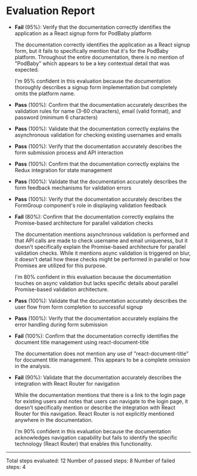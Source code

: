 # Evaluation Report

- **Fail** (95%): Verify that the documentation correctly identifies the application as a React signup form for PodBaby platform

    The documentation correctly identifies the application as a React signup form, but it fails to specifically mention that it's for the PodBaby platform. Throughout the entire documentation, there is no mention of "PodBaby" which appears to be a key contextual detail that was expected.

    I'm 95% confident in this evaluation because the documentation thoroughly describes a signup form implementation but completely omits the platform name.

- **Pass** (100%): Confirm that the documentation accurately describes the validation rules for name (3-60 characters), email (valid format), and password (minimum 6 characters)

- **Pass** (100%): Validate that the documentation correctly explains the asynchronous validation for checking existing usernames and emails

- **Pass** (100%): Verify that the documentation accurately describes the form submission process and API interaction

- **Pass** (100%): Confirm that the documentation correctly explains the Redux integration for state management

- **Pass** (100%): Validate that the documentation accurately describes the form feedback mechanisms for validation errors

- **Pass** (100%): Verify that the documentation accurately describes the FormGroup component's role in displaying validation feedback

- **Fail** (80%): Confirm that the documentation correctly explains the Promise-based architecture for parallel validation checks

    The documentation mentions asynchronous validation is performed and that API calls are made to check username and email uniqueness, but it doesn't specifically explain the Promise-based architecture for parallel validation checks. While it mentions async validation is triggered on blur, it doesn't detail how these checks might be performed in parallel or how Promises are utilized for this purpose.
    
    I'm 80% confident in this evaluation because the documentation touches on async validation but lacks specific details about parallel Promise-based validation architecture.

- **Pass** (100%): Validate that the documentation accurately describes the user flow from form completion to successful signup

- **Pass** (100%): Verify that the documentation accurately explains the error handling during form submission

- **Fail** (100%): Confirm that the documentation correctly identifies the document title management using react-document-title

    The documentation does not mention any use of "react-document-title" for document title management. This appears to be a complete omission in the analysis.

- **Fail** (90%): Validate that the documentation accurately describes the integration with React Router for navigation

    While the documentation mentions that there is a link to the login page for existing users and notes that users can navigate to the login page, it doesn't specifically mention or describe the integration with React Router for this navigation. React Router is not explicitly mentioned anywhere in the documentation.
    
    I'm 90% confident in this evaluation because the documentation acknowledges navigation capability but fails to identify the specific technology (React Router) that enables this functionality.

---

Total steps evaluated: 12
Number of passed steps: 8
Number of failed steps: 4